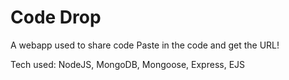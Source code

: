 # Code Drop
A webapp used to share code
Paste in the code and get the URL!

Tech used: NodeJS, MongoDB, Mongoose, Express, EJS 